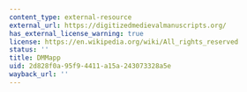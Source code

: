 ```yaml
---
content_type: external-resource
external_url: https://digitizedmedievalmanuscripts.org/
has_external_license_warning: true
license: https://en.wikipedia.org/wiki/All_rights_reserved
status: ''
title: DMMapp
uid: 2d828f0a-95f9-4411-a15a-243073328a5e
wayback_url: ''
---
```

